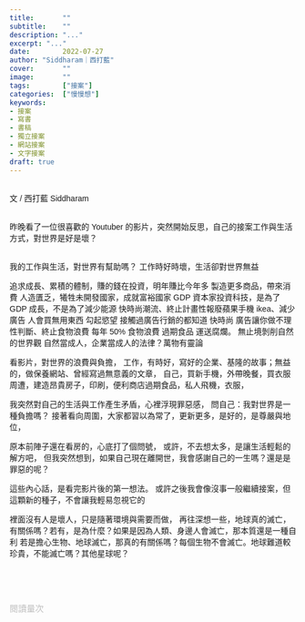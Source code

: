 ```yaml
---
title:       ""
subtitle:    ""
description: "..."
excerpt: "..."
date:        2022-07-27
author: "Siddharam｜西打藍"
cover:       ""
image:       ""
tags:        ["接案"]
categories:  ["慢慢想"]
keywords:
- 接案
- 寫書
- 書稿
- 獨立接案
- 網站接案
- 文字接案
draft: true
---
```


<article style="font-family: 'Noto Sans TC', '微軟正黑體', sans-serif; font-weight: 300;">

<br>文 / 西打藍 Siddharam<br><br>

昨晚看了一位很喜歡的 Youtuber 的影片，突然開始反思，自己的接案工作與生活方式，對世界是好是壞？<br><br>




我的工作與生活，對世界有幫助嗎？
工作時好時壞，生活卻對世界無益

追求成長、累積的體制，賺的錢在投資，明年賺比今年多
製造更多商品，帶來消費
人造匱乏，犧牲未開發國家，成就富裕國家
GDP
資本家投資科技，是為了 GDP 成長，不是為了減少能源
快時尚潮流、終止計畫性報廢蘋果手機 ikea、減少廣告 人會買無用東西 勾起慾望 接觸過廣告行銷的都知道 快時尚 廣告讓你做不理性判斷、終止食物浪費 每年 50% 食物浪費 過期食品 運送腐爛。
無止境剝削自然的世界觀
自然當成人，企業當成人的法律？萬物有靈論

看影片，對世界的浪費與負擔，
工作，有時好，寫好的企業、基隆的故事；無益的，做保養網站、曾經寫過無意義的文章，
自己，買新手機，外帶晚餐，買衣服
周遭，建造昂貴房子，印刷，便利商店過期食品，私人飛機，衣服，

我突然對自己的生活與工作產生矛盾，心裡浮現罪惡感，
問自己：我對世界是一種負擔嗎？
接著看向周圍，大家都習以為常了，更新更多，是好的，是尊嚴與地位，

原本前陣子還在看房的，心底打了個問號，
或許，不去想太多，是讓生活輕鬆的解方吧，
但我突然想到，如果自己現在離開世，我會感謝自己的一生嗎？還是是罪惡的呢？

這些內心話，是看完影片後的第一想法。
或許之後我會像沒事一般繼續接案，但這顆新的種子，不會讓我輕易忽視它的

裡面沒有人是壞人，只是隨著環境與需要而做，
再往深想一些，地球真的滅亡，有關係嗎？若有，是為什麼？如果是因為人類、身邊人會滅亡，那本質還是一種自利
若是擔心生物、地球滅亡，那真的有關係嗎？每個生物不會滅亡。地球難道較珍貴，不能滅亡嗎？其他星球呢？



<br><br><br>

</article>

<div style="color: #bfbfbf; font-size: 15px;" id="busuanzi_container_page_pv">
  閱讀量<span id="busuanzi_value_page_pv"></span>次
</div>

<script src="../../js/post.js"></script>




